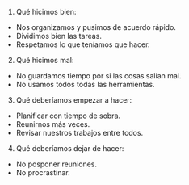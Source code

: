 1. Qué hicimos bien:

- Nos organizamos y pusimos de acuerdo rápido.
- Dividimos bien las tareas.
- Respetamos lo que teníamos que hacer.

2. Qué hicimos mal:

- No guardamos tiempo por si las cosas salían mal.
- No usamos todos todas las herramientas.

3. Qué deberíamos empezar a hacer:

- Planificar con tiempo de sobra.
- Reunirnos más veces.
- Revisar nuestros trabajos entre todos.

4. Qué deberíamos dejar de hacer:

- No posponer reuniones.
- No procrastinar. 
